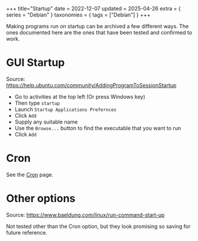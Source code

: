 +++
title="Startup"
date = 2022-12-07
updated = 2025-04-26
extra = { series = "Debian" }
taxonomies = { tags = ["Debian"] }
+++

Making programs run on startup can be archived a few different ways. The ones documented here are the ones that have
been tested and confirmed to work.

# GUI Startup

Source: <https://help.ubuntu.com/community/AddingProgramToSessionStartup>

- Go to activities at the top left (Or press Windows key)
- Then type `startup`
- Launch `Startup Applications Prefernces`
- Click `Add`
- Supply any suitable name
- Use the `Browse...` button to find the executable that you want to run
- Click `Add`

# Cron

See the [Cron](@/debian/cron.md) page.

# Other options

Source: <https://www.baeldung.com/linux/run-command-start-up>

Not tested other than the Cron option, but they look promising so saving for future reference.
